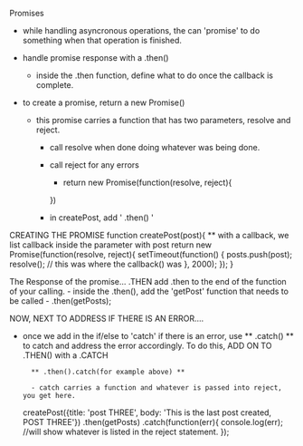 Promises 

- while handling asyncronous operations, the can 'promise' to do something when that operation is finished.
- handle promise response with a .then()
    - inside the .then function, define what to do once the callback is complete.

- to create a promise, return a new Promise()
    - this promise carries a function that has two parameters, resolve and reject.
        - call resolve when done doing whatever was being done.
        - call reject for any errors
            * return new Promise(function(resolve, reject){

            })

        - in createPost, add ' .then() '

CREATING THE PROMISE
  function createPost(post){  ** with a callback, we list callback inside the parameter with post
    return new Promise(function(resolve, reject){
        setTimeout(function() {
            posts.push(post);
            resolve(); //         this was where the callback() was 
    }, 2000);
   });
  }

The Response of the promise... .THEN
add .then to the end of the function of your calling.
    - inside the .then(), add the 'getPost' function that needs to be called
        - .then(getPosts);


NOW, NEXT TO ADDRESS IF THERE IS AN ERROR.... 
- once we add in the if/else to 'catch' if there is an error, use ** .catch() ** to catch and address the error accordingly. To do this, ADD ON TO .THEN() with a .CATCH

        ** .then().catch(for example above) **

        - catch carries a function and whatever is passed into reject, you get here. 
    createPost({title: 'post THREE', body: 'This is the last post created, POST THREE'})
    .then(getPosts)
    .catch(function(err){
    console.log(err); //will show whatever is listed in the reject statement. 
    }); 
